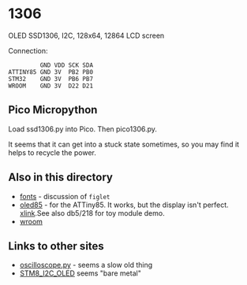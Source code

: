 # 1306

OLED SSD1306, I2C, 128x64, 12864 LCD screen

Connection:

```
         GND VDD SCK SDA
ATTINY85 GND 3V  PB2 PB0
STM32    GND 3V  PB6 PB7
WROOM    GND 3V  D22 D21
```


## Pico Micropython

Load ssd1306.py into Pico. Then pico1306.py.

It seems that it can get into a stuck state sometimes, so you
may find it helps to recycle the power.

## Also in this directory

* [fonts](fonts.md) - discussion of `figlet`
* [oled85](oled85) - for the ATTiny85. It works, but the display isn't perfect. [xlink](https://www.instructables.com/ATTiny85-connects-to-I2C-OLED-display-Great-Things/).See also db5/218 for toy module demo.
* [wroom](wroom.md)

## Links to other sites

* [oscilloscope.py](https://gist.github.com/blippy/dd93dc64640f31dd9616af8e35cc602a) - seems a slow old thing
* [STM8_I2C_OLED](https://github.com/tugaozi/STM8_I2C_OLED) seems "bare metal"

